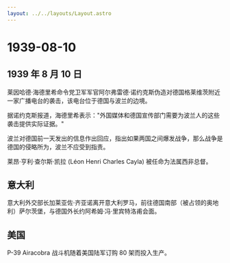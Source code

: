 ```yaml
---
layout: ../../layouts/Layout.astro
---
```


# 1939-08-10

## 1939 年 8 月 10 日

莱因哈德·海德里希命令党卫军军官阿尔弗雷德·诺约克斯伪造对德国格莱维茨附近一家广播电台的袭击，该电台位于德国与波兰的边境。

据诺约克斯报道，海德里希表示："外国媒体和德国宣传部门需要为波兰人的这些袭击提供实际证据。"

波兰对德国前一天发出的信息作出回应，指出如果两国之间爆发战争，那么战争是德国的侵略所为，波兰不应受到指责。

莱昂·亨利·查尔斯·凯拉 (Léon Henri Charles Cayla) 被任命为法属西非总督。

## 意大利

意大利外交部长加莱亚佐·齐亚诺离开意大利罗马，前往德国南部（被占领的奥地利）萨尔茨堡，与德国外长约阿希姆·冯·里宾特洛甫会面。

## 美国

P-39 Airacobra 战斗机随着美国陆军订购 80 架而投入生产。